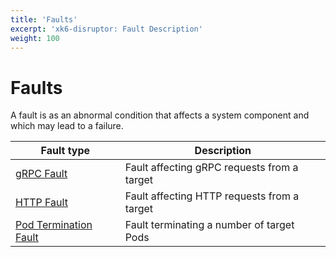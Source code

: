 ```yaml
---
title: 'Faults'
excerpt: 'xk6-disruptor: Fault Description'
weight: 100
---
```


# Faults

A fault is as an abnormal condition that affects a system component and which may lead to a failure.

| Fault type                                                                                                            | Description                                 |
| --------------------------------------------------------------------------------------------------------------------- | ------------------------------------------- |
| [gRPC Fault](https://grafana.com/docs/k6/<K6_VERSION>/javascript-api/xk6-disruptor/faults/grpc)                       | Fault affecting gRPC requests from a target |
| [HTTP Fault](https://grafana.com/docs/k6/<K6_VERSION>/javascript-api/xk6-disruptor/faults/http)                       | Fault affecting HTTP requests from a target |
| [Pod Termination Fault](https://grafana.com/docs/k6/<K6_VERSION>/javascript-api/xk6-disruptor/faults/pod-termination) | Fault terminating a number of target Pods   |
